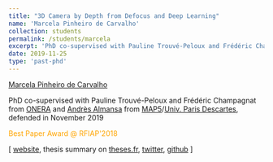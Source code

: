 ```yaml
---
title: "3D Camera by Depth from Defocus and Deep Learning"
name: 'Marcela Pinheiro de Carvalho'
collection: students
permalink: /students/marcela
excerpt: 'PhD co-supervised with Pauline Trouvé-Peloux and Frédéric Champagnat from [ONERA](https://www.onera.fr/en) and [Andrès Almansa](https://perso.telecom-paristech.fr/almansa/HomePage/) from [MAP5](http://map5.mi.parisdescartes.fr/)/[Univ. Paris Descartes](http://www.parisdescartes.fr/), defended in November 2019.  <span style="color:orange;">Best Paper Award at RFIAP 18</span>'
date: 2019-11-25
type: 'past-phd'
---
```


[Marcela Pinheiro de Carvalho](http://mcarvalho.ml/)

PhD co-supervised with Pauline Trouvé-Peloux and Frédéric Champagnat from [ONERA](https://www.onera.fr/en) and [Andrès Almansa](https://perso.telecom-paristech.fr/almansa/HomePage/) from [MAP5](http://map5.mi.parisdescartes.fr/)/[Univ. Paris Descartes](http://www.parisdescartes.fr/), defended in November 2019

<span style="color:orange;">Best Paper Award @ RFIAP'2018</span>

\[ [website](http://mcarvalho.ml/), thesis summary on [theses.fr](http://www.theses.fr/s168476), [twitter](https://twitter.com/marcela_mpc), [github](https://github.com/marcelampc/) \]


